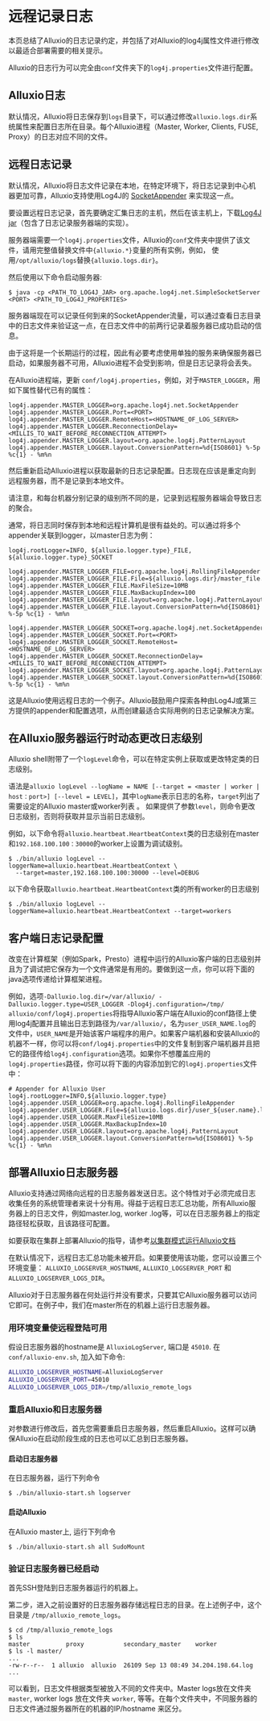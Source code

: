 # 远程记录日志

本页总结了Alluxio的日志记录约定，并包括了对Alluxio的log4j属性文件进行修改以最适合部署需要的相关提示。

Alluxio的日志行为可以完全由`conf`文件夹下的`log4j.properties`文件进行配置。

## Alluxio日志

默认情况，Alluxio将日志保存到`logs`目录下，可以通过修改`alluxio.logs.dir`系统属性来配置日志所在目录。每个Alluxio进程（Master, Worker, Clients, FUSE, Proxy）的日志对应不同的文件。

## 远程日志记录

默认情况，Alluxio将日志文件记录在本地，在特定环境下，将日志记录到中心机器更加可靠，Alluxio支持使用Log4J的
[SocketAppender](https://logging.apache.org/log4j/1.2/apidocs/org/apache/log4j/net/SocketAppender.html)
来实现这一点。

要设置远程日志记录，首先要确定汇集日志的主机，然后在该主机上，下载[Log4J jar](https://mvnrepository.com/artifact/log4j/log4j/1.2.17)（包含了日志记录服务器端的实现）。

服务器端需要一个`log4j.properties`文件，Alluxio的`conf`文件夹中提供了该文件，请用完整值替换文件中`{alluxio.*}`变量的所有实例，例如，
使用`/opt/alluxio/logs`替换`{alluxio.logs.dir}`。

然后使用以下命令启动服务器:

```console
$ java -cp <PATH_TO_LOG4J_JAR> org.apache.log4j.net.SimpleSocketServer <PORT> <PATH_TO_LOG4J_PROPERTIES>
```

服务器端现在可以记录任何到来的SocketAppender流量，可以通过查看日志目录中的日志文件来验证这一点，在日志文件中的前两行记录着服务器已成功启动的信息。

由于这将是一个长期运行的过程，因此有必要考虑使用单独的服务来确保服务器已启动，如果服务器不可用，Alluxio进程不会受到影响，但是日志记录将会丢失。

在Alluxio进程端，更新 `conf/log4j.properties`，例如，对于`MASTER_LOGGER`，用如下属性替代已有的属性：

```
log4j.appender.MASTER_LOGGER=org.apache.log4j.net.SocketAppender
log4j.appender.MASTER_LOGGER.Port=<PORT>
log4j.appender.MASTER_LOGGER.RemoteHost=<HOSTNAME_OF_LOG_SERVER>
log4j.appender.MASTER_LOGGER.ReconnectionDelay=<MILLIS_TO_WAIT_BEFORE_RECONNECTION_ATTEMPT>
log4j.appender.MASTER_LOGGER.layout=org.apache.log4j.PatternLayout
log4j.appender.MASTER_LOGGER.layout.ConversionPattern=%d{ISO8601} %-5p %c{1} - %m%n
```

然后重新启动Alluxio进程以获取最新的日志记录配置。日志现在应该是重定向到远程服务器，而不是记录到本地文件。

请注意，和每台机器分别记录的级别所不同的是，记录到远程服务器端会导致日志的聚合。

通常，将日志同时保存到本地和远程计算机是很有益处的。可以通过将多个appender关联到logger，以master日志为例：

```
log4j.rootLogger=INFO, ${alluxio.logger.type}_FILE, ${alluxio.logger.type}_SOCKET

log4j.appender.MASTER_LOGGER_FILE=org.apache.log4j.RollingFileAppender
log4j.appender.MASTER_LOGGER_FILE.File=${alluxio.logs.dir}/master_file.log
log4j.appender.MASTER_LOGGER_FILE.MaxFileSize=10MB
log4j.appender.MASTER_LOGGER_FILE.MaxBackupIndex=100
log4j.appender.MASTER_LOGGER_FILE.layout=org.apache.log4j.PatternLayout
log4j.appender.MASTER_LOGGER_FILE.layout.ConversionPattern=%d{ISO8601} %-5p %c{1} - %m%n

log4j.appender.MASTER_LOGGER_SOCKET=org.apache.log4j.net.SocketAppender
log4j.appender.MASTER_LOGGER_SOCKET.Port=<PORT>
log4j.appender.MASTER_LOGGER_SOCKET.RemoteHost=<HOSTNAME_OF_LOG_SERVER>
log4j.appender.MASTER_LOGGER_SOCKET.ReconnectionDelay=<MILLIS_TO_WAIT_BEFORE_RECONNECTION_ATTEMPT>
log4j.appender.MASTER_LOGGER_SOCKET.layout=org.apache.log4j.PatternLayout
log4j.appender.MASTER_LOGGER_SOCKET.layout.ConversionPattern=%d{ISO8601} %-5p %c{1} - %m%n
```

这是Alluxio使用远程日志的一个例子。Alluxio鼓励用户探索各种由Log4J或第三方提供的appender和配置选项，从而创建最适合实际用例的日志记录解决方案。

## 在Alluxio服务器运行时动态更改日志级别

Alluxio shell附带了一个`logLevel`命令，可以在特定实例上获取或更改特定类的日志级别。

语法是`alluxio logLevel --logName = NAME [--target = <master | worker | host：port>] [--level = LEVEL]`，其中`logName`表示日志的名称，`target`列出了需要设定的Alluxio master或worker列表 。 如果提供了参数`level`，则命令更改日志级别，否则将获取并显示当前日志级别。

例如，以下命令将`alluxio.heartbeat.HeartbeatContext`类的日志级别在master和`192.168.100.100：30000`的worker上设置为调试级别。

```console
$ ./bin/alluxio logLevel --loggerName=alluxio.heartbeat.HeartbeatContext \
  --target=master,192.168.100.100:30000 --level=DEBUG
```

以下命令获取`alluxio.heartbeat.HeartbeatContext`类的所有worker的日志级别
```console
$ ./bin/alluxio logLevel --loggerName=alluxio.heartbeat.HeartbeatContext --target=workers
```

## 客户端日志记录配置

改变在计算框架（例如Spark，Presto）进程中运行的Alluxio客户端的日志级别并且为了调试把它保存为一个文件通常是有用的。要做到这一点，你可以将下面的java选项传递给计算框架进程。

例如，选项`-Dalluxio.log.dir=/var/alluxio/ -Dalluxio.logger.type=USER_LOGGER -Dlog4j.configuration=/tmp/
alluxio/conf/log4j.properties`将指导Alluxio客户端在Alluxio的conf路径上使用log4j配置并且输出日志到路径为`/var/alluxio/`，名为`user_USER_NAME.log`的文件中，`USER_NAME`是开始该客户端程序的用户。如果客户端机器和安装Alluxio的机器不一样，你可以将`conf/log4j.properties`中的文件复制到客户端机器并且把它的路径传给`log4j.configuration`选项。如果你不想覆盖应用的`log4j.properties`路径，你可以将下面的内容添加到它的`log4j.properties`文件中：

```
# Appender for Alluxio User
log4j.rootLogger=INFO,${alluxio.logger.type}
log4j.appender.USER_LOGGER=org.apache.log4j.RollingFileAppender
log4j.appender.USER_LOGGER.File=${alluxio.logs.dir}/user_${user.name}.log
log4j.appender.USER_LOGGER.MaxFileSize=10MB
log4j.appender.USER_LOGGER.MaxBackupIndex=10
log4j.appender.USER_LOGGER.layout=org.apache.log4j.PatternLayout
log4j.appender.USER_LOGGER.layout.ConversionPattern=%d{ISO8601} %-5p %c{1} - %m%n
```

## 部署Alluxio日志服务器
Alluxio支持通过网络向远程的日志服务器发送日志。这个特性对于必须完成日志收集任务的系统管理者来说十分有用。得益于远程日志汇总功能，所有Alluxio服务器上的日志文件，例如master.log, worker
.log等，可以在日志服务器上的指定路径轻松获取，且该路径可配置。

如要获取在集群上部署Alluxio的指导，请参考[以集群模式运行Alluxio文档](../deploy/Running-Alluxio-on-a-Cluster.md)

在默认情况下，远程日志汇总功能未被开启。如果要使用该功能，您可以设置三个环境变量： `ALLUXIO_LOGSERVER_HOSTNAME`, `ALLUXIO_LOGSERVER_PORT` 和
`ALLUXIO_LOGSERVER_LOGS_DIR`。

Alluxio对于日志服务器在何处运行并没有要求，只要其它Alluxio服务器可以访问它即可。在例子中，我们在master所在的机器上运行日志服务器。

### 用环境变量使远程登陆可用
假设日志服务器的hostname是 `AlluxioLogServer`, 端口是 `45010`.
在`conf/alluxio-env.sh`, 加入如下命令:

```bash
ALLUXIO_LOGSERVER_HOSTNAME=AlluxioLogServer
ALLUXIO_LOGSERVER_PORT=45010
ALLUXIO_LOGSERVER_LOGS_DIR=/tmp/alluxio_remote_logs
```

### 重启Alluxio和日志服务器
对参数进行修改后，首先您需要重启日志服务器，然后重启Alluxio。这样可以确保Alluxio在启动阶段生成的日志也可以汇总到日志服务器。

#### 启动日志服务器
在日志服务器，运行下列命令
```console
$ ./bin/alluxio-start.sh logserver
```

#### 启动Alluxio
在Alluxio master上, 运行下列命令
```console
$ ./bin/alluxio-start.sh all SudoMount
```

### 验证日志服务器已经启动
首先SSH登陆到日志服务器运行的机器上。

第二步，进入之前设置好的日志服务器存储远程日志的目录。在上述例子中，这个目录是 `/tmp/alluxio_remote_logs`。

```console
$ cd /tmp/alluxio_remote_logs
$ ls
master          proxy           secondary_master    worker
$ ls -l master/
...
-rw-r--r--  1 alluxio  alluxio  26109 Sep 13 08:49 34.204.198.64.log
...
```

可以看到，日志文件根据类型被放入不同的文件夹中。Master logs放在文件夹  `master`, worker logs 放在文件夹 `worker`,
等等。在每个文件夹中，不同服务器的日志文件通过服务器所在的机器的IP/hostname 来区分。
